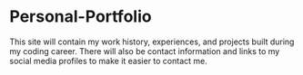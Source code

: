 # Personal-Portfolio
This site will contain my work history, experiences, and projects built during my coding career. There will also be contact information and links to my social media profiles to make it easier to contact me.
